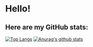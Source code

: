 # Hello!
## Here are my GitHub stats:
[![Top Langs](https://github-readme-stats.vercel.app/api/top-langs/?username=thepwrtank18&layout=compact)](https://github.com/anuraghazra/github-readme-stats)
[![Anurag's github stats](https://github-readme-stats.vercel.app/api?username=thepwrtank18)](https://github.com/anuraghazra/github-readme-stats)
